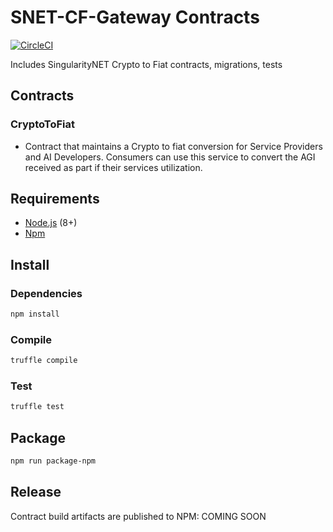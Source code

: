 # SNET-CF-Gateway Contracts

[![CircleCI](https://circleci.com/gh/singnet/platform-contracts.svg?style=svg)](https://circleci.com/gh/singnet/SNET-CF-Gateway-Contracts)

Includes SingularityNET Crypto to Fiat contracts, migrations, tests

## Contracts

### CryptoToFiat
* Contract that maintains a Crypto to fiat conversion for Service Providers and AI Developers. Consumers can use this service to convert the AGI received as part if their services utilization.

## Requirements
* [Node.js](https://github.com/nodejs/node) (8+)
* [Npm](https://www.npmjs.com/package/npm)

## Install

### Dependencies
```bash
npm install
```

### Compile 
```bash
truffle compile
```

### Test 
```bash
truffle test
```

## Package
```bash
npm run package-npm
```

## Release
Contract build artifacts are published to NPM: COMING SOON
